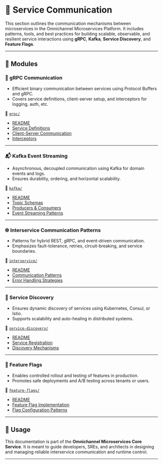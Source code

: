 # 📡 Service Communication

This section outlines the communication mechanisms between microservices in the Omnichannel Microservices Platform. It includes patterns, tools, and best practices for building scalable, observable, and resilient service interactions using **gRPC**, **Kafka**, **Service Discovery**, and **Feature Flags**.

---

## 🧩 Modules

### 🔌 gRPC Communication
- Efficient binary communication between services using Protocol Buffers and gRPC.
- Covers service definitions, client-server setup, and interceptors for logging, auth, etc.

📂 [`grpc/`](./grpc)
- [README](./grpc/README.md)
- [Service Definitions](./grpc/service-definitions.md)
- [Client-Server Communication](./grpc/client-server.md)
- [Interceptors](./grpc/interceptors.md)

---

### 📬 Kafka Event Streaming
- Asynchronous, decoupled communication using Kafka for domain events and logs.
- Ensures durability, ordering, and horizontal scalability.

📂 [`kafka/`](./kafka)
- [README](./kafka/README.md)
- [Topic Schemas](./kafka/topics-schemas.md)
- [Producers & Consumers](./kafka/producers-consumers.md)
- [Event Streaming Patterns](./kafka/event-streaming.md)

---

### 🌐 Interservice Communication Patterns
- Patterns for hybrid REST, gRPC, and event-driven communication.
- Emphasizes fault-tolerance, retries, circuit-breaking, and service boundaries.

📂 [`interservice/`](./interservice)
- [README](./interservice/README.md)
- [Communication Patterns](./interservice/communication-patterns.md)
- [Error Handling Strategies](./interservice/error-handling.md)

---

### 🧭 Service Discovery
- Ensures dynamic discovery of services using Kubernetes, Consul, or Istio.
- Supports scalability and auto-healing in distributed systems.

📂 [`service-discovery/`](./service-discovery)
- [README](./service-discovery/README.md)
- [Service Registration](./service-discovery/registration.md)
- [Discovery Mechanisms](./service-discovery/discovery.md)

---

### 🧪 Feature Flags
- Enables controlled rollout and testing of features in production.
- Promotes safe deployments and A/B testing across tenants or users.

📂 [`feature-flags/`](./feature-flags)
- [README](./feature-flags/README.md)
- [Feature Flag Implementation](./feature-flags/implementation.md)
- [Flag Configuration Patterns](./feature-flags/configuration.md)

---

## 📘 Usage

This documentation is part of the **Omnichannel Microservices Core Service**. It is meant to guide developers, SREs, and architects in designing and managing reliable interservice communication and runtime control.

---

